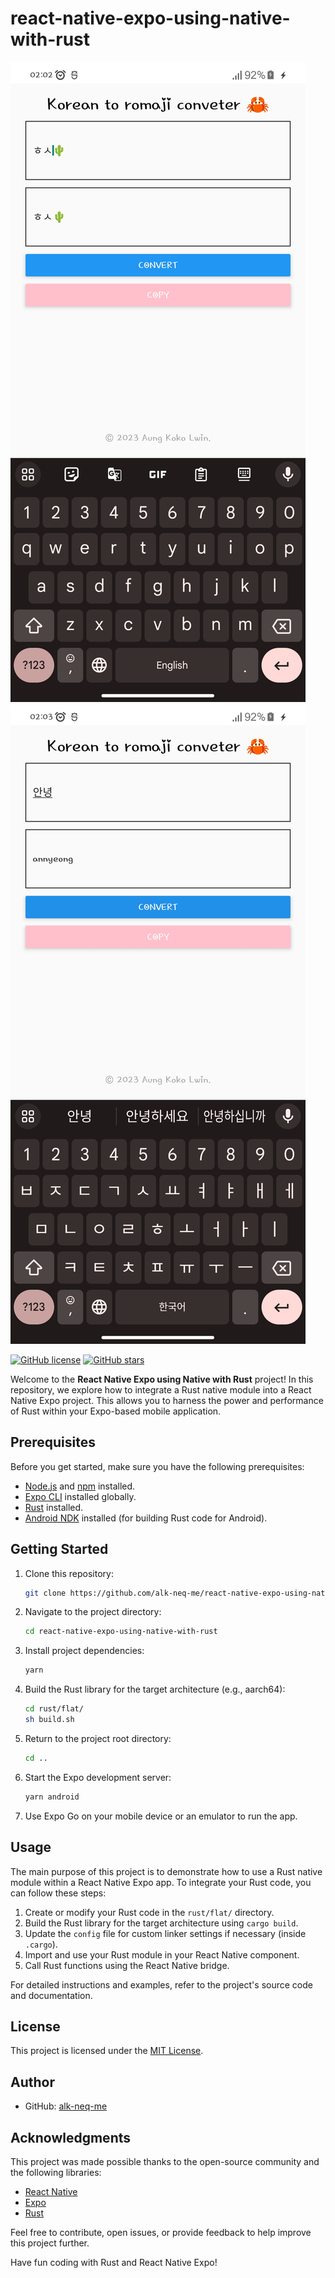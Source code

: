 # react-native-expo-using-native-with-rust

![1 photo](./_doc/1.jpg)
![2 photo](./_doc/2.jpg)

[![GitHub license](https://img.shields.io/github/license/alk-neq-me/react-native-expo-using-native-with-rust.svg?style=for-the-badge)](https://github.com/alk-neq-me/react-native-expo-using-native-with-rust/blob/master/LICENSE)
[![GitHub stars](https://img.shields.io/github/stars/alk-neq-me/react-native-expo-using-native-with-rust.svg?style=for-the-badge)](https://github.com/alk-neq-me/react-native-expo-using-native-with-rust/stargazers)


Welcome to the **React Native Expo using Native with Rust** project! In this repository, we explore how to integrate a Rust native module into a React Native Expo project. This allows you to harness the power and performance of Rust within your Expo-based mobile application.

## Prerequisites

Before you get started, make sure you have the following prerequisites:

- [Node.js](https://nodejs.org/) and [npm](https://www.npmjs.com/) installed.
- [Expo CLI](https://docs.expo.dev/get-started/installation/) installed globally.
- [Rust](https://www.rust-lang.org/tools/install) installed.
- [Android NDK](https://developer.android.com/ndk) installed (for building Rust code for Android).

## Getting Started

1. Clone this repository:

   ```bash
   git clone https://github.com/alk-neq-me/react-native-expo-using-native-with-rust.git
   ```

2. Navigate to the project directory:

   ```bash
   cd react-native-expo-using-native-with-rust
   ```

3. Install project dependencies:

   ```bash
   yarn
   ```

4. Build the Rust library for the target architecture (e.g., aarch64):

   ```bash
   cd rust/flat/
   sh build.sh
   ```

5. Return to the project root directory:

   ```bash
   cd ..
   ```

6. Start the Expo development server:

   ```bash
   yarn android
   ```

7. Use Expo Go on your mobile device or an emulator to run the app.

## Usage

The main purpose of this project is to demonstrate how to use a Rust native module within a React Native Expo app. To integrate your Rust code, you can follow these steps:

1. Create or modify your Rust code in the `rust/flat/` directory.
2. Build the Rust library for the target architecture using `cargo build`.
3. Update the `config` file for custom linker settings if necessary (inside `.cargo`).
4. Import and use your Rust module in your React Native component.
5. Call Rust functions using the React Native bridge.

For detailed instructions and examples, refer to the project's source code and documentation.

## License

This project is licensed under the [MIT License](LICENSE).

## Author

- GitHub: [alk-neq-me](https://github.com/alk-neq-me)

## Acknowledgments

This project was made possible thanks to the open-source community and the following libraries:

- [React Native](https://reactnative.dev/)
- [Expo](https://docs.expo.dev/)
- [Rust](https://www.rust-lang.org/)

Feel free to contribute, open issues, or provide feedback to help improve this project further.

Have fun coding with Rust and React Native Expo!
